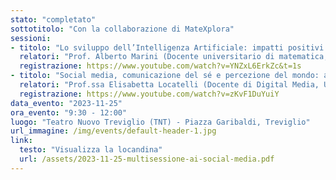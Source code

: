 ```yaml
---
stato: "completato"
sottotitolo: "Con la collaborazione di MateXplora"
sessioni:
- titolo: "Lo sviluppo dell’Intelligenza Artificiale: impatti positivi e negativi"
  relatori: "Prof. Alberto Marini (Docente universitario di matematica, già membro del Consiglio Nazionale delle Ricerche)"
  registrazione: https://www.youtube.com/watch?v=YNZxL6ErkZc&t=1s
- titolo: "Social media, comunicazione del sé e percezione del mondo: a che punto siamo?"
  relatori: "Prof.ssa Elisabetta Locatelli (Docente di Digital Media, Università Cattolica del Sacro Cuore di Milano)"
  registrazione: https://www.youtube.com/watch?v=zKvF1DuYuiY
data_evento: "2023-11-25"
ora_evento: "9:30 - 12:00"
luogo: "Teatro Nuovo Treviglio (TNT) - Piazza Garibaldi, Treviglio"
url_immagine: /img/events/default-header-1.jpg
link:
  testo: "Visualizza la locandina"
  url: /assets/2023-11-25-multisessione-ai-social-media.pdf
---
```

